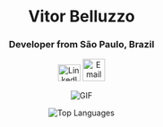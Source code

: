 <div align="center">
  <h1>Vitor Belluzzo</h1>
  <h3>Developer from São Paulo, Brazil</h3>
<p align="center">
  <a href="https://linkedin.com/in/vitorbelluzzo" target="_blank"><img src="https://raw.githubusercontent.com/rahuldkjain/github-profile-readme-generator/master/src/images/icons/Social/linked-in-alt.svg" alt="LinkedIn" height="30" width="40" /></a>
  <a href="mailto:vitorbelluzzo@hotmail.com" target="_blank"><img src="https://imgs.search.brave.com/1HJCf7yvvnfWz0tLBQDoya-VjsDAWaAKgYqC6l02-Lo/rs:fit:860:0:0/g:ce/aHR0cHM6Ly93d3cu/bG9nby53aW5lL2Ev/bG9nby9NaWNyb3Nv/ZnRfT3V0bG9vay9N/aWNyb3NvZnRfT3V0/bG9vay1Mb2dvLndp/bmUuc3Zn.svg" alt="Email" height="40" width="40" /></a>
</p>
  
  <img src="https://media.giphy.com/media/v1.Y2lkPTc5MGI3NjExZ2RydGF4dWhibnJqZHVnNWw3eXRodGc1NWJldnUzdm9lYmZ2N2lyMSZlcD12MV9pbnRlcm5hbF9naWZfYnlfaWQmY3Q9Zw/jd6TVgsph6w7e/giphy.gif" alt="GIF" />








  
</p>

<p align="center">
  <img src="https://github-readme-stats.vercel.app/api/top-langs?username=vitorbelluzzo&show_icons=true&locale=en&layout=compact" alt="Top Languages" />
</p>
